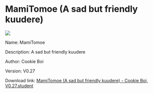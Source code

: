 # MamiTomoe (A sad but friendly kuudere)

<img src = "https://raw.githubusercontent.com/Arbiter1223/Koukou-Gurashi-Custom-Students/master/Students/Files/MamiTomoe%20(A%20sad%20but%20friendly%20kuudere).png">

Name: MamiTomoe

Description: A sad but friendly kuudere

Author: Cookie Boi

Version: V0.27

Download link: <a href="https://raw.githubusercontent.com/Arbiter1223/Koukou-Gurashi-Custom-Students/master/Students/Files/MamiTomoe%20(A%20sad%20but%20friendly%20kuudere)%20-%20Cookie%20Boi%2C%20V0.27.student">MamiTomoe (A sad but friendly kuudere) - Cookie Boi, V0.27.student</a>
